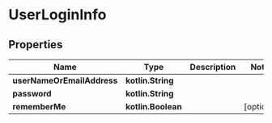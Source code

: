 
# UserLoginInfo

## Properties
Name | Type | Description | Notes
------------ | ------------- | ------------- | -------------
**userNameOrEmailAddress** | **kotlin.String** |  | 
**password** | **kotlin.String** |  | 
**rememberMe** | **kotlin.Boolean** |  |  [optional]



